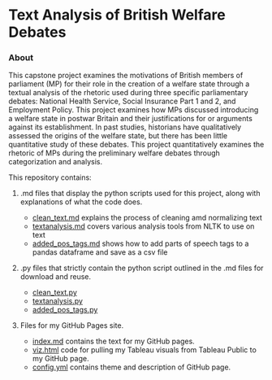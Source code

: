 # Text Analysis of British Welfare Debates

### About 
This capstone project examines the motivations of British members of parliament (MP) for their role in the creation of a welfare state through a textual analysis of the rhetoric used during three specific parliamentary debates: National Health Service, Social Insurance Part 1 and 2, and Employment Policy. This project examines how MPs discussed introducing a welfare state in postwar Britain and their justifications for or arguments against its establishment. In past studies, historians have qualitatively assessed the origins of the welfare state, but there has been little quantitative study of these debates. This project quantitatively examines the rhetoric of MPs during the preliminary welfare debates through categorization and analysis.  

This repository contains:

1. .md files that display the python scripts used for this project, along with explanations of what the code does.
    * [clean_text.md](./clean_text.md) explains the process of cleaning amd normalizing text
    * [textanalysis.md](./textanalysis.md) covers various analysis tools from NLTK to use on text
    * [added_pos_tags.md](./added_pos_tags.md) shows how to add parts of speech tags to a pandas dataframe and save as a csv file

2. .py files that strictly contain the python script outlined in the .md files for download and reuse.
    * [clean_text.py](./clean_text.py)
    * [textanalysis.py](./textanalysis.py)
    * [added_pos_tags.py](./added_pos_tags.py)

3. Files for my GitHub Pages site.
    * [index.md](./index.md) contains the text for my GitHub pages.
    * [viz.html](./viz.html) code for pulling my Tableau visuals from Tableau Public to my GitHub page.
    * [config.yml](./_config.yml) contains theme and description of GitHub page.
